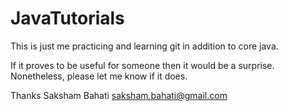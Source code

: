 # JavaTutorials

This is just me practicing and learning git in addition to core java.

If it proves to be useful for someone then it would be a surprise. Nonetheless, please let me know if it does.

Thanks
Saksham Bahati
saksham.bahati@gmail.com
